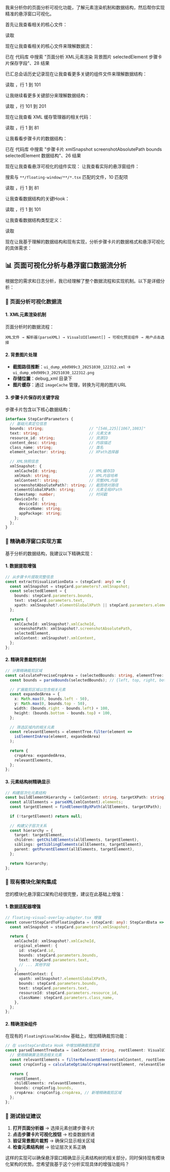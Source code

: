 我来分析你的页面分析可视化功能，了解元素渲染机制和数据结构，然后帮你实现精准的悬浮窗口可视化。

首先让我查看相关的核心文件： 

读取 [](file:///d%3A/rust/active-projects/%E5%B0%8F%E7%BA%A2%E4%B9%A6/employeeGUI/docs/%E5%86%B3%E7%AD%96%E9%93%BE/2%E3%80%81%E7%BB%93%E6%9E%84%E5%8C%B9%E9%85%8D/%E6%82%AC%E6%B5%AE%E5%8F%AF%E8%A7%86%E5%8C%96%E5%8A%9F%E8%83%BD%E6%97%A5%E5%BF%97.md)

现在让我查看相关的核心文件来理解数据流： 

已在 代码库 中搜索 "页面分析 XML元素渲染 背景图片 selectedElement 步骤卡片保存字段"、28 结果

已汇总会话历史记录现在让我查看更多关键的组件文件来理解数据结构： 

读取 [](file:///d%3A/rust/active-projects/%E5%B0%8F%E7%BA%A2%E4%B9%A6/employeeGUI/src/components/universal-ui/views/visual-view/VisualPageAnalyzerContent.tsx#1-1)，行 1 到 101

让我继续看更多关键部分来理解数据结构： 

读取 [](file:///d%3A/rust/active-projects/%E5%B0%8F%E7%BA%A2%E4%B9%A6/employeeGUI/src/components/universal-ui/views/visual-view/VisualPageAnalyzerContent.tsx#101-101)，行 101 到 201

现在让我查看 XML 缓存管理器的相关代码： 

读取 [](file:///d%3A/rust/active-projects/%E5%B0%8F%E7%BA%A2%E4%B9%A6/employeeGUI/src/services/xml-cache-manager.ts#1-1)，行 1 到 81

让我看看步骤卡片的数据结构： 

已在 代码库 中搜索 "步骤卡片 xmlSnapshot screenshotAbsolutePath bounds selectedElement 数据结构"、26 结果

现在让我查看悬浮可视化的组件实现： 让我查看实际的悬浮窗组件： 

搜索与 `**/floating-window/**/*.tsx` 匹配的文件，10 匹配项

读取 [](file:///d%3A/rust/active-projects/%E5%B0%8F%E7%BA%A2%E4%B9%A6/employeeGUI/src/modules/structural-matching/ui/components/visual-preview/floating-window/components/floating-visual-window.tsx#1-1)，行 1 到 81

让我查看数据结构的关键Hook： 

读取 [](file:///d%3A/rust/active-projects/%E5%B0%8F%E7%BA%A2%E4%B9%A6/employeeGUI/src/modules/structural-matching/ui/components/visual-preview/floating-window/hooks/use-step-card-data.ts#1-1)，行 1 到 101

让我查看数据结构类型定义： 

读取 [](file:///d%3A/rust/active-projects/%E5%B0%8F%E7%BA%A2%E4%B9%A6/employeeGUI/src/modules/structural-matching/ui/components/visual-preview/floating-window/types/index.ts)

现在让我基于理解的数据结构和现有实现，分析步骤卡片的数据格式和悬浮可视化的具体需求：

## 📊 页面可视化分析与悬浮窗口数据流分析

根据您的需求和日志分析，我已经理解了整个数据流程和实现机制。以下是详细分析：

### 🎯 页面分析可视化数据流

#### 1. **XML元素渲染机制**
页面分析时的数据流程：
```
XML文件 → 解析器(parseXML) → VisualUIElement[] → 可视化预览组件 → 用户点击选择
```

#### 2. **背景图片处理**
- **截图路径推断**：`ui_dump_e0d909c3_20251030_122312.xml` → `ui_dump_e0d909c3_20251030_122312.png`
- **存储位置**：debug_xml 目录下
- **图片缓存**：通过 `imageCache` 管理，转换为可用的图片URL

#### 3. **步骤卡片保存的关键字段**
步骤卡片包含以下核心数据结构：

```typescript
interface StepCardParameters {
  // 基础元素定位信息
  bounds: string;                    // "[546,225][1067,1083]"
  text: string;                      // 元素文本
  resource_id: string;               // 资源ID
  content_desc: string;              // 内容描述
  class_name: string;                // 类名
  element_selector: string;          // XPath选择器
  
  // XML快照信息
  xmlSnapshot: {
    xmlCacheId: string;              // XML缓存ID
    xmlHash: string;                 // XML内容哈希
    xmlContent?: string;             // 完整XML内容
    screenshotAbsolutePath?: string; // 截图绝对路径
    elementGlobalXPath: string;      // 元素全局XPath
    timestamp: number;               // 时间戳
    deviceInfo: {
      deviceId: string;
      deviceName: string;
      appPackage: string;
    };
  };
}
```

### 🎨 精确悬浮窗口实现方案

基于分析的数据结构，我建议以下精确实现：

#### 1. **数据提取增强**
```typescript
// 从步骤卡片提取完整信息
const extractVisualizationData = (stepCard: any) => {
  const xmlSnapshot = stepCard.parameters?.xmlSnapshot;
  const selectedElement = {
    bounds: stepCard.parameters.bounds,
    text: stepCard.parameters.text,
    xpath: xmlSnapshot?.elementGlobalXPath || stepCard.parameters.element_selector,
  };
  
  return {
    xmlCacheId: xmlSnapshot?.xmlCacheId,
    screenshotPath: xmlSnapshot?.screenshotAbsolutePath,
    selectedElement,
    xmlContent: xmlSnapshot?.xmlContent,
  };
};
```

#### 2. **精确背景裁剪机制**
```typescript
// 计算精确裁剪区域
const calculatePreciseCropArea = (selectedBounds: string, elementTree: VisualUIElement[]) => {
  const bounds = parseBounds(selectedBounds); // {left, top, right, bottom}
  
  // 扩展裁剪区域以包含相关元素
  const expandedArea = {
    x: Math.max(0, bounds.left - 50),
    y: Math.max(0, bounds.top - 50),
    width: (bounds.right - bounds.left) + 100,
    height: (bounds.bottom - bounds.top) + 100,
  };
  
  // 筛选区域内的相关元素
  const relevantElements = elementTree.filter(element => 
    isElementInArea(element, expandedArea)
  );
  
  return {
    cropArea: expandedArea,
    relevantElements,
  };
};
```

#### 3. **元素结构树精确显示**
```typescript
// 构建层次化元素结构
const buildElementHierarchy = (xmlContent: string, targetXPath: string) => {
  const allElements = parseXML(xmlContent).elements;
  const targetElement = findElementByXPath(allElements, targetXPath);
  
  if (!targetElement) return null;
  
  // 构建父子层次关系
  const hierarchy = {
    target: targetElement,
    children: getChildElements(allElements, targetElement),
    siblings: getSiblingElements(allElements, targetElement),
    parent: getParentElement(allElements, targetElement),
  };
  
  return hierarchy;
};
```

### 🔧 现有模块化架构集成

您的模块化悬浮窗口架构已经很完整，建议在此基础上增强：

#### 1. **数据适配器增强**
```typescript
// floating-visual-overlay-adapter.tsx 增强
const convertStepCardToFloatingData = (stepCard: any): StepCardData => {
  const xmlSnapshot = stepCard.parameters?.xmlSnapshot;
  
  return {
    xmlCacheId: xmlSnapshot?.xmlCacheId,
    original_element: {
      id: stepCard.id,
      bounds: stepCard.parameters.bounds,
      text: stepCard.parameters.text,
      // ... 其他字段
    },
    elementContext: {
      xpath: xmlSnapshot?.elementGlobalXPath,
      bounds: stepCard.parameters.bounds,
      text: stepCard.parameters.text,
      resourceId: stepCard.parameters.resource_id,
      className: stepCard.parameters.class_name,
    },
  };
};
```

#### 2. **精确渲染组件**
在现有的 `FloatingVisualWindow` 基础上，增加精确裁剪功能：

```typescript
// 在 useStepCardData Hook 中增加精确裁剪逻辑
const parseElementTreeData = (xmlContent: string, rootElement: VisualUIElement) => {
  // 使用精确算法筛选相关元素
  const relevantElements = filterRelevantElements(xmlContent, rootElement);
  const cropConfig = calculateOptimalCropArea(rootElement, relevantElements);
  
  return {
    rootElement,
    childElements: relevantElements,
    bounds: cropConfig.bounds,
    cropArea: cropConfig.cropArea, // 新增精确裁剪区域
  };
};
```

### 🎯 测试验证建议

1. **打开页面分析器** → 选择元素创建步骤卡片
2. **点击步骤卡片可视化按钮** → 检查数据传递
3. **验证背景图片裁剪** → 确保只显示相关区域
4. **检查元素结构树** → 验证层次关系正确

这样的实现可以确保悬浮窗口精确显示元素结构树的相关部分，同时保持现有模块化架构的优势。您希望我基于这个分析实现具体的增强功能吗？
